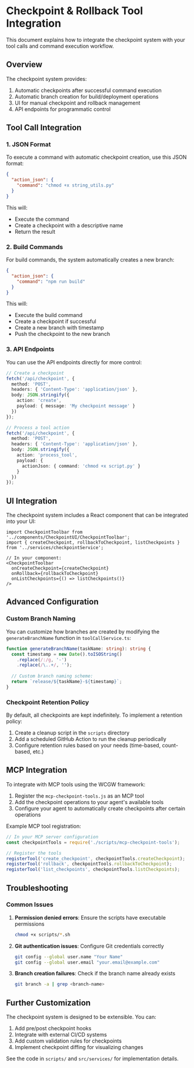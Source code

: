 # Checkpoint & Rollback Tool Integration

This document explains how to integrate the checkpoint system with your tool calls and command execution workflow.

## Overview

The checkpoint system provides:

1. Automatic checkpoints after successful command execution
2. Automatic branch creation for build/deployment operations
3. UI for manual checkpoint and rollback management
4. API endpoints for programmatic control

## Tool Call Integration

### 1. JSON Format

To execute a command with automatic checkpoint creation, use this JSON format:

```json
{
  "action_json": {
    "command": "chmod +x string_utils.py"
  }
}
```

This will:
- Execute the command
- Create a checkpoint with a descriptive name
- Return the result

### 2. Build Commands

For build commands, the system automatically creates a new branch:

```json
{
  "action_json": {
    "command": "npm run build"
  }
}
```

This will:
- Execute the build command
- Create a checkpoint if successful
- Create a new branch with timestamp
- Push the checkpoint to the new branch

### 3. API Endpoints

You can use the API endpoints directly for more control:

```typescript
// Create a checkpoint
fetch('/api/checkpoint', {
  method: 'POST',
  headers: { 'Content-Type': 'application/json' },
  body: JSON.stringify({
    action: 'create',
    payload: { message: 'My checkpoint message' }
  })
});

// Process a tool action
fetch('/api/checkpoint', {
  method: 'POST',
  headers: { 'Content-Type': 'application/json' },
  body: JSON.stringify({
    action: 'process_tool',
    payload: { 
      actionJson: { command: 'chmod +x script.py' } 
    }
  })
});
```

## UI Integration

The checkpoint system includes a React component that can be integrated into your UI:

```tsx
import CheckpointToolbar from '../components/CheckpointUI/CheckpointToolbar';
import { createCheckpoint, rollbackToCheckpoint, listCheckpoints } from '../services/checkpointService';

// In your component:
<CheckpointToolbar 
  onCreateCheckpoint={createCheckpoint}
  onRollback={rollbackToCheckpoint}
  onListCheckpoints={() => listCheckpoints()}
/>
```

## Advanced Configuration

### Custom Branch Naming

You can customize how branches are created by modifying the `generateBranchName` function in `toolCallService.ts`:

```typescript
function generateBranchName(taskName: string): string {
  const timestamp = new Date().toISOString()
    .replace(/:/g, '-')
    .replace(/\..+/, '');
  
  // Custom branch naming scheme:
  return `release/${taskName}-${timestamp}`;
}
```

### Checkpoint Retention Policy

By default, all checkpoints are kept indefinitely. To implement a retention policy:

1. Create a cleanup script in the `scripts` directory
2. Add a scheduled GitHub Action to run the cleanup periodically
3. Configure retention rules based on your needs (time-based, count-based, etc.)

## MCP Integration

To integrate with MCP tools using the WCGW framework:

1. Register the `mcp-checkpoint-tools.js` as an MCP tool
2. Add the checkpoint operations to your agent's available tools
3. Configure your agent to automatically create checkpoints after certain operations

Example MCP tool registration:

```javascript
// In your MCP server configuration
const checkpointTools = require('./scripts/mcp-checkpoint-tools');

// Register the tools
registerTool('create_checkpoint', checkpointTools.createCheckpoint);
registerTool('rollback', checkpointTools.rollbackToCheckpoint);
registerTool('list_checkpoints', checkpointTools.listCheckpoints);
```

## Troubleshooting

### Common Issues

1. **Permission denied errors**: Ensure the scripts have executable permissions
   ```bash
   chmod +x scripts/*.sh
   ```

2. **Git authentication issues**: Configure Git credentials correctly
   ```bash
   git config --global user.name "Your Name"
   git config --global user.email "your.email@example.com"
   ```

3. **Branch creation failures**: Check if the branch name already exists
   ```bash
   git branch -a | grep <branch-name>
   ```

## Further Customization

The checkpoint system is designed to be extensible. You can:

1. Add pre/post checkpoint hooks
2. Integrate with external CI/CD systems
3. Add custom validation rules for checkpoints
4. Implement checkpoint diffing for visualizing changes

See the code in `scripts/` and `src/services/` for implementation details. 
